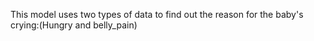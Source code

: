 This model uses two types of data to find out the reason for the baby's crying:(Hungry and belly_pain)

